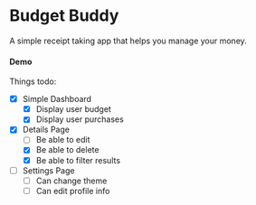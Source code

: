# Budget Buddy

A simple receipt taking app that helps you manage your money. 

#### Demo

Things todo:
- [x] Simple Dashboard
  - [x] Display user budget
  - [x] Display user purchases
- [x] Details Page
  - [ ] Be able to edit 
  - [x] Be able to delete
  - [x] Be able to filter results
- [ ] Settings Page
  - [ ] Can change theme
  - [ ] Can edit profile info 